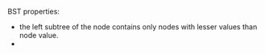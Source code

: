 BST properties:  

- the left subtree of the node contains only nodes with lesser values than node value.  
- 